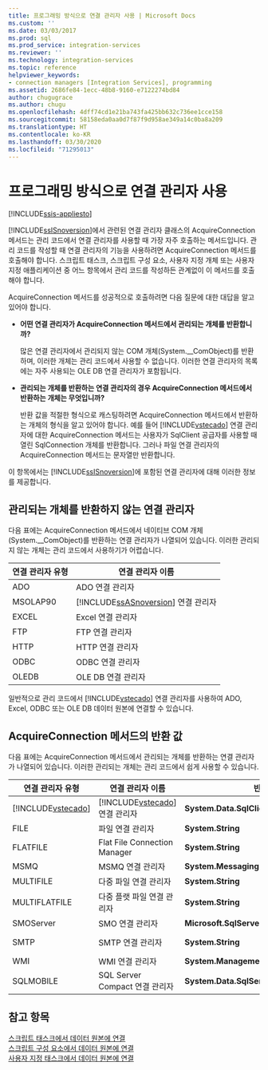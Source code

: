 ```yaml
---
title: 프로그래밍 방식으로 연결 관리자 사용 | Microsoft Docs
ms.custom: ''
ms.date: 03/03/2017
ms.prod: sql
ms.prod_service: integration-services
ms.reviewer: ''
ms.technology: integration-services
ms.topic: reference
helpviewer_keywords:
- connection managers [Integration Services], programming
ms.assetid: 2686fe84-1ecc-48b8-9160-e7122274bd84
author: chugugrace
ms.author: chugu
ms.openlocfilehash: 4dff74cd1e21ba743fa425bb632c736ee1cce158
ms.sourcegitcommit: 58158eda0aa0d7f87f9d958ae349a14c0ba8a209
ms.translationtype: HT
ms.contentlocale: ko-KR
ms.lasthandoff: 03/30/2020
ms.locfileid: "71295013"
---
```

# <a name="working-with-connection-managers-programmatically"></a>프로그래밍 방식으로 연결 관리자 사용

[!INCLUDE[ssis-appliesto](../includes/ssis-appliesto-ssvrpluslinux-asdb-asdw-xxx.md)]


  [!INCLUDE[ssISnoversion](../includes/ssisnoversion-md.md)]에서 관련된 연결 관리자 클래스의 AcquireConnection 메서드는 관리 코드에서 연결 관리자를 사용할 때 가장 자주 호출하는 메서드입니다. 관리 코드를 작성할 때 연결 관리자의 기능을 사용하려면 AcquireConnection 메서드를 호출해야 합니다. 스크립트 태스크, 스크립트 구성 요소, 사용자 지정 개체 또는 사용자 지정 애플리케이션 중 어느 항목에서 관리 코드를 작성하든 관계없이 이 메서드를 호출해야 합니다.  
  
 AcquireConnection 메서드를 성공적으로 호출하려면 다음 질문에 대한 대답을 알고 있어야 합니다.  
  
-   **어떤 연결 관리자가 AcquireConnection 메서드에서 관리되는 개체를 반환합니까?**  
  
     많은 연결 관리자에서 관리되지 않는 COM 개체(System.__ComObject)를 반환하며, 이러한 개체는 관리 코드에서 사용할 수 없습니다. 이러한 연결 관리자의 목록에는 자주 사용되는 OLE DB 연결 관리자가 포함됩니다.  
  
-   **관리되는 개체를 반환하는 연결 관리자의 경우 AcquireConnection 메서드에서 반환하는 개체는 무엇입니까?**  
  
     반환 값을 적절한 형식으로 캐스팅하려면 AcquireConnection 메서드에서 반환하는 개체의 형식을 알고 있어야 합니다. 예를 들어 [!INCLUDE[vstecado](../includes/vstecado-md.md)] 연결 관리자에 대한 AcquireConnection 메서드는 사용자가 SqlClient 공급자를 사용할 때 열린 SqlConnection 개체를 반환합니다. 그러나 파일 연결 관리자의 AcquireConnection 메서드는 문자열만 반환합니다.  
  
 이 항목에서는 [!INCLUDE[ssISnoversion](../includes/ssisnoversion-md.md)]에 포함된 연결 관리자에 대해 이러한 정보를 제공합니다.  
  
## <a name="connection-managers-that-do-not-return-a-managed-object"></a>관리되는 개체를 반환하지 않는 연결 관리자  
 다음 표에는 AcquireConnection 메서드에서 네이티브 COM 개체(System.__ComObject)를 반환하는 연결 관리자가 나열되어 있습니다. 이러한 관리되지 않는 개체는 관리 코드에서 사용하기가 어렵습니다.  
  
|연결 관리자 유형|연결 관리자 이름|  
|-----------------------------|-----------------------------|  
|ADO|ADO 연결 관리자|  
|MSOLAP90|[!INCLUDE[ssASnoversion](../includes/ssasnoversion-md.md)] 연결 관리자|  
|EXCEL|Excel 연결 관리자|  
|FTP|FTP 연결 관리자|  
|HTTP|HTTP 연결 관리자|  
|ODBC|ODBC 연결 관리자|  
|OLEDB|OLE DB 연결 관리자|  
  
 일반적으로 관리 코드에서 [!INCLUDE[vstecado](../includes/vstecado-md.md)] 연결 관리자를 사용하여 ADO, Excel, ODBC 또는 OLE DB 데이터 원본에 연결할 수 있습니다.  
  
## <a name="return-values-from-the-acquireconnection-method"></a>AcquireConnection 메서드의 반환 값  
 다음 표에는 AcquireConnection 메서드에서 관리되는 개체를 반환하는 연결 관리자가 나열되어 있습니다. 이러한 관리되는 개체는 관리 코드에서 쉽게 사용할 수 있습니다.  
  
|연결 관리자 유형|연결 관리자 이름|반환 값 형식|추가 정보|  
|-----------------------------|-----------------------------|--------------------------|----------------------------|  
|[!INCLUDE[vstecado](../includes/vstecado-md.md)]|[!INCLUDE[vstecado](../includes/vstecado-md.md)] 연결 관리자|**System.Data.SqlClient.SqlConnection**||  
|FILE|파일 연결 관리자|**System.String**|파일에 대한 경로입니다.|  
|FLATFILE|Flat File Connection Manager|**System.String**|파일에 대한 경로입니다.|  
|MSMQ|MSMQ 연결 관리자|**System.Messaging.MessageQueue**||  
|MULTIFILE|다중 파일 연결 관리자|**System.String**|파일 중 하나에 대한 경로입니다.|  
|MULTIFLATFILE|다중 플랫 파일 연결 관리자|**System.String**|파일 중 하나에 대한 경로입니다.|  
|SMOServer|SMO 연결 관리자|**Microsoft.SqlServer.Management.Smo.Server**||  
|SMTP|SMTP 연결 관리자|**System.String**|예: `SmtpServer=<server name>;UseWindowsAuthentication=True;EnableSsl=False;`|  
|WMI|WMI 연결 관리자|**System.Management.ManagementScope**||  
|SQLMOBILE|SQL Server Compact 연결 관리자|**System.Data.SqlServerCe.SqlCeConnection**||  
  
## <a name="see-also"></a>참고 항목  
 [스크립트 태스크에서 데이터 원본에 연결](../integration-services/extending-packages-scripting/task/connecting-to-data-sources-in-the-script-task.md)   
 [스크립트 구성 요소에서 데이터 원본에 연결](../integration-services/extending-packages-scripting/data-flow-script-component/connecting-to-data-sources-in-the-script-component.md)   
 [사용자 지정 태스크에서 데이터 원본에 연결](../integration-services/extending-packages-custom-objects/task/connecting-to-data-sources-in-a-custom-task.md)  
  
  
